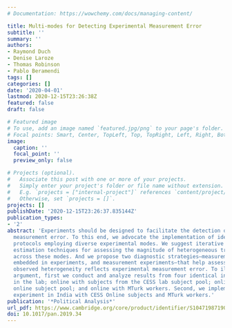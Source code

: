 ```yaml
---
# Documentation: https://wowchemy.com/docs/managing-content/

title: Multi-modes for Detecting Experimental Measurement Error
subtitle: ''
summary: ''
authors:
- Raymond Duch
- Denise Laroze
- Thomas Robinson
- Pablo Beramendi
tags: []
categories: []
date: '2020-04-01'
lastmod: 2020-12-15T23:26:38Z
featured: false
draft: false

# Featured image
# To use, add an image named `featured.jpg/png` to your page's folder.
# Focal points: Smart, Center, TopLeft, Top, TopRight, Left, Right, BottomLeft, Bottom, BottomRight.
image:
  caption: ''
  focal_point: ''
  preview_only: false

# Projects (optional).
#   Associate this post with one or more of your projects.
#   Simply enter your project's folder or file name without extension.
#   E.g. `projects = ["internal-project"]` references `content/project/deep-learning/index.md`.
#   Otherwise, set `projects = []`.
projects: []
publishDate: '2020-12-15T23:26:37.835144Z'
publication_types:
- '2'
abstract: 'Experiments should be designed to facilitate the detection of experimental
  measurement error. To this end, we advocate the implementation of identical experimental
  protocols employing diverse experimental modes. We suggest iterative nonparametric
  estimation techniques for assessing the magnitude of heterogeneous treatment e ects
  across these modes. And we propose two diagnostic strategies—measurement metrics
  embedded in experiments, and measurement experiments—that help assess whether any
  observed heterogeneity reflects experimental measurement error. To illustrate our
  argument, first we conduct and analyze results from four identical interactive experiments:
  in the lab; online with subjects from the CESS lab subject pool; online with an
  online subject pool; and online with MTurk workers. Second, we implement a measurement
  experiment in India with CESS Online subjects and MTurk workers.'
publication: '*Political Analysis*'
url_pdf: https://www.cambridge.org/core/product/identifier/S1047198719000342/type/journal_article
doi: 10.1017/pan.2019.34
---
```

